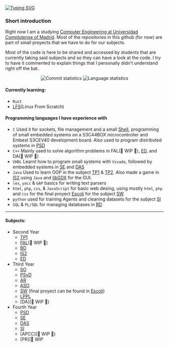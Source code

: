 [![Typing SVG](https://readme-typing-svg.demolab.com?font=Fira+Code&size=26&pause=1000&color=D991F7&random=false&width=435&lines=Hello+there)](https://git.io/typing-svg)

### Short introduction
Right now I am a studying [Computer Engineering at Universidad Complutense of Madrid](https://www.ucm.es/estudios/grado-ingenieriadecomputadores). Most of the repositories in this github (for now) are part of small proyects that we have to do for our subjects.

Most of the code is here to be shared and accessed by students that are currently taking said subjects and so they can have a look at the code. I try to have it commented to explain things that I personally didn't understand right off the bat.

<p align="center">
  <img src="https://github-readme-stats.vercel.app/api?username=aluque1&include_all_commits=true&count_private=true&hide_title=true&hide_border=true&theme=material-palenight&show_icons=true" alt="Commit statistics">
  <img src="https://github-readme-stats.vercel.app/api/top-langs/?username=aluque1&hide_border=true&theme=material-palenight&layout=compact" alt="Language statistics" />
</p>

#### Currently learning:

- `Rust`
- [LFS](https://www.linuxfromscratch.org/)(Linux From Scratch) 

#### Programming languages I have experience with

- `C` Used it for sockets, file management and a small [Shell](https://github.com/aluque1/ASO/tree/main/ejercicioShell), programming of small embedded systems on a S3C44BOX microcontroller and Embest S3CEV40 development board. Also used to program distributed systems in [PSD](https://github.com/aluque1/PSD)
- `C++` Mainly used to solve algorithm problems in FAL(🚧 WIP 🚧), [ED](https://github.com/aluque1/ED), and DA(🚧 WIP 🚧)
- `VHDL` Learnt how to program small systems with `Vivado`, followed by embedded systems in [SE](https://github.com/aluque1/SE) and [DAS](https://github.com/aluque1/DAS/tree/main)
- `Java` Used to learn OOP in the subject [TP1](https://www.ucm.es/estudios/grado-ingenieriadecomputadores-plan-805481) & [TP2](https://www.ucm.es/estudios/grado-ingenieriadecomputadores-plan-805482). Also made a game in [IS2](https://github.com/aluque1/IS2) using `Java` and [libGDX](https://libgdx.com/) for the GUI.
- `lex`, `yacc` & `GAP` basics for writing text parsers
- `html`, `php`, `css`, & `JavaScript` for basic web desing, using mostly `html`, `php` and `css` for the final proyect [Escoli](https://github.com/IgnaciosConQueso/Escoli) for the subject [SW](https://github.com/aluque1/SW)
- `python` used for training Agents and cleaning datasets for the subject [SI](https://github.com/aluque1/SI)
- `SQL` & `PL/SQL` for managing databases in [BD](https://github.com/aluque1/BD)

--------

#### Subjects:

- Second Year
  - [TP1](https://github.com/aluque1/TP1)
  - [FAL](https://github.com/aluque1/FAL)(🚧 WIP 🚧)
  - [BD](https://github.com/aluque1/BD)
  - [IS2](https://github.com/aluque1/IS2)
  - [ED](https://github.com/aluque1/ED)
- Third Year
  - [SO](https://github.com/aluque1/SO)
  - [PSyD](https://github.com/aluque1/PSyD)
  - [AR](https://github.com/aluque1/AR)
  - [ASO](https://github.com/aluque1/ASO)
  - [SW](https://github.com/aluque1/SW) (final proyect can be found in [Escoli](https://github.com/IgnaciosConQueso/Escoli))
  - [LPPL](https://github.com/aluque1/LPPL)
  - [DA](🚧 WIP 🚧)
- Fourth Year
  - [PSD](https://github.com/aluque1/PSD)
  - [SE](https://github.com/aluque1/SE)
  - [DAS](https://github.com/aluque1/DAS/tree/main)
  - [SI](https://github.com/aluque1/SI)
  - [APCC](🚧 WIP 🚧)
  - [PR](🚧 WIP
 
  
<!--
**aluque1/aluque1** is a ✨ _special_ ✨ repository because its `README.md` (this file) appears on your GitHub profile.

Here are some ideas to get you started:

-🔭 I’m currently working on ...
- 🌱 I’m currently learning ...
- 👯 I’m looking to collaborate on ...
- 🤔 I’m looking for help with ...
- 💬 Ask me about ...
- 📫 How to reach me: ...
- 😄 Pronouns: ...
- ⚡ Fun fact: ...
-->
